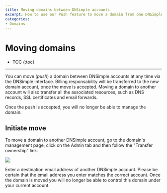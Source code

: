 ```yaml
---
title: Moving domains between DNSimple accounts
excerpt: How to use our Push feature to move a domain from one DNSimple account to another.
categories:
- Domains
---
```


# Moving domains

* TOC
{:toc}

---

You can move (*push*) a domain between DNSimple accounts at any time via the DNSimple interface. Billing responsability will be transferred to the new domain account, once the move is accepted. Moving a domain to another account will also transfer all the associated resources, such as DNS records, SSL certificates and email forwards.

<note>
Once the push is accepted, you will no longer be able to manage the domain.
</note>

## Initiate move

To move a domain to another DNSimple account, go to the domain's management page, click on the Admin tab and then follow the "Transfer ownership" link.

![](http://cl.ly/image/130x35261P3z/transfer-ownership.jpg)

Enter a destination email address of another DNSimple account. Please be certain that the email address you enter matches the correct account. Once the domain is moved you will no longer be able to control this domain under your current account.
